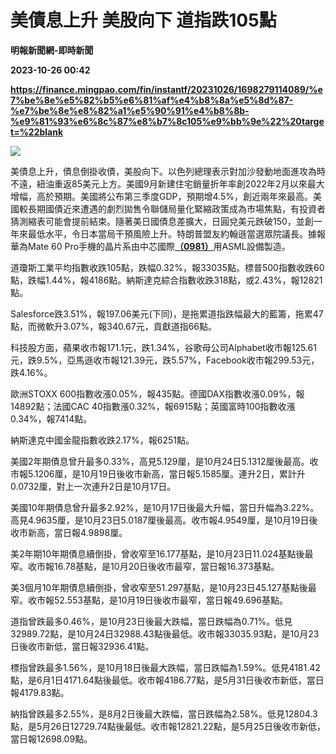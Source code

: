 # 美債息上升 美股向下 道指跌105點
**明報新聞網-即時新聞**

**2023-10-26 00:42**

**https://finance.mingpao.com/fin/instantf/20231026/1698279114089/%e7%be%8e%e5%82%b5%e6%81%af%e4%b8%8a%e5%8d%87-%e7%be%8e%e8%82%a1%e5%90%91%e4%b8%8b-%e9%81%93%e6%8c%87%e8%b7%8c105%e9%bb%9e%22%20target=%22blank**

![](https://fs.mingpao.com/fin/20231026/s00010/1d38f065c32022c274b4551609d0e8e4.jpg)

美債息上升，債息倒掛收債，美股向下。以色列總理表示對加沙發動地面進攻為時不遠，紐油重返85美元上方。美國9月新建住宅銷量折年率創2022年2月以來最大增幅，高於預期。美國將公布第三季度GDP，預期增4.5%，創近兩年來最高。美國較長期國債近來遭遇的劇烈拋售令聯儲局量化緊縮政策成為市場焦點，有投資者猜測縮表可能會提前結束。隨著美日國債息差擴大，日圓兌美元跌破150，並創一年來最低水平，令日本當局干預風險上升。特朗普盟友約翰遜當選眾院議長。據報華為Mate 60 Pro手機的晶片系由中芯國際[**（0981）**](https://finance.mingpao.com/fin/instantf/20231026/1698279114089/stock1.php?code=0981)用ASML設備製造。

道瓊斯工業平均指數收跌105點，跌幅0.32%，報33035點。標普500指數收跌60點，跌幅1.44%，報4186點。納斯達克綜合指數收跌318點，或2.43%，報12821點。

Salesforce跌3.51%，報197.06美元(下同)，是拖累道指跌幅最大的藍籌，拖累47點，而微軟升3.07%，報340.67元，貢獻道指66點。

科技股方面，蘋果收市報171.1元，跌1.34%，谷歌母公司Alphabet收市報125.61元，跌9.5%，亞馬遜收市報121.39元，跌5.57%，Facebook收市報299.53元，跌4.16%。

歐洲STOXX 600指數收漲0.05%，報435點。德國DAX指數收漲0.09%，報14892點；法國CAC 40指數漲0.32%，報6915點；英國富時100指數收漲0.34%，報7414點。

納斯達克中國金龍指數收跌2.17%，報6251點。

美國2年期債息曾升最多0.33%，高見5.129厘，是10月24日5.1312厘後最高。收市報5.1206厘，是10月19日後收市新高，當日報5.1585厘。連升2日，累計升0.0732厘，對上一次連升2日是10月17日。

美國10年期債息曾升最多2.92%，是10月17日後最大升幅，當日升幅為3.22%。高見4.9635厘，是10月23日5.0187厘後最高。收市報4.9549厘，是10月19日後收市新高，當日報4.9898厘。

美2年期10年期債息續倒掛，曾收窄至16.177基點，是10月23日11.024基點後最窄。收市報16.78基點，是10月20日後收市最窄，當日報16.373基點。

美3個月10年期債息續倒掛，曾收窄至51.297基點，是10月23日45.127基點後最窄。收市報52.553基點，是10月19日後收市最窄，當日報49.696基點。

道指曾跌最多0.46%，是10月23日後最大跌幅，當日跌幅為0.71%。低見32989.72點，是10月24日32988.43點後最低。收市報33035.93點，是10月23日後收市新低，當日報32936.41點。

標指曾跌最多1.56%，是10月18日後最大跌幅，當日跌幅為1.59%。低見4181.42點，是6月1日4171.64點後最低。收市報4186.77點，是5月31日後收市新低，當日報4179.83點。

納指曾跌最多2.55%，是8月2日後最大跌幅，當日跌幅為2.58%。低見12804.3點，是5月26日12729.74點後最低。收市報12821.22點，是5月25日後收市新低，當日報12698.09點。
